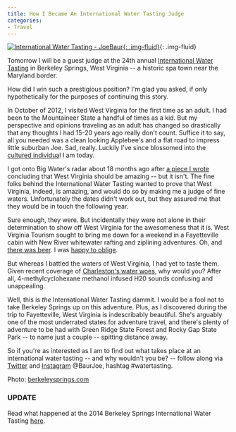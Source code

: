 ```yaml
---
title: How I Became An International Water Tasting Judge
categories:
- Travel
---
```


[![International Water Tasting - JoeBaur](https://withoutapath.com/wp-content/uploads/2014/02/International-Water-Tasting-JoeBaur.jpg){: .img-fluid}](https://withoutapath.com/wp-content/uploads/2014/02/International-Water-Tasting-JoeBaur.jpg){: .img-fluid}

Tomorrow I will be a guest judge at the 24th annual [International Water Tasting](http://berkeleysprings.com/water/about.htm) in Berkeley Springs, West Virginia -- a historic spa town near the Maryland border.

How did I win such a prestigious position? I'm glad you asked, if only hypothetically for the purposes of continuing this story.

In October of 2012, I visited West Virginia for the first time as an adult. I had been to the Mountaineer State a handful of times as a kid. But my perspective and opinions traveling as an adult has changed so drastically that any thoughts I had 15-20 years ago really don't count. Suffice it to say, all you needed was a clean looking Applebee's and a flat road to impress little suburban Joe. Sad, really. Luckily I've since blossomed into the [cultured individua](https://withoutapath.com/bmc-granfondo-experience/)l I am today.

I got onto Big Water's radar about 18 months ago after [a piece I wrote](https://withoutapath.com/west-virginia-travel/) concluding that West Virginia should be amazing -- but it isn't. The fine folks behind the International Water Tasting wanted to prove that West Virginia, indeed, is amazing, and would do so by making me a judge of fine waters. Unfortunately the dates didn't work out, but they assured me that they would be in touch the following year.

Sure enough, they were. But incidentally they were not alone in their determination to show off West Virginia for the awesomeness that it is. West Virginia Tourism sought to bring me down for a weekend in a Fayetteville cabin with New River whitewater rafting and ziplining adventures. Oh, and [there was beer](http://www.craftbeer.com/craft-beer-muses/a-portrait-of-the-modern-american-brewer-rock-scientist-911-responder-and-a-politician). I was [happy to oblige](https://withoutapath.com/visit-west-virginia/).

But whereas I battled the waters of West Virginia, I had yet to taste them. Given recent coverage of [Charleston's water woes](http://www.cnn.com/2014/02/20/health/west-virginia-water/index.html), why would you? After all, 4-methylcyclohexane methanol infused H20 sounds confusing and unappealing.

Well, this is _the_ International Water Tasting dammit. I would be a fool not to take Berkeley Springs up on this adventure. Plus, as I discovered during the trip to Fayetteville, West Virginia is indescribably beautiful. She's arguably one of the most underrated states for adventure travel, and there's plenty of adventure to be had with Green Ridge State Forest and Rocky Gap State Park -- to name just a couple -- spitting distance away.

So if you're as interested as I am to find out what takes place at an international water tasting -- and why wouldn't you be? -- follow along via [Twitter](http://twitter.com/baurjoe) and [Instagram](http://instagram.com/baurjoe) @BaurJoe, hashtag #watertasting.

Photo: [berkeleysprings.com](http://berkeleysprings.com/water/about.htm)

### UPDATE

Read what happened at the 2014 Berkeley Springs International Water Tasting [here](https://withoutapath.com/water-tasting-festival/).
